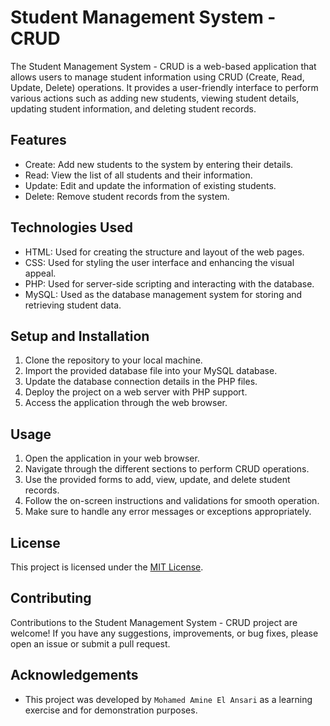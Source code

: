 # Student Management System - CRUD

The Student Management System - CRUD is a web-based application that allows users to manage student information using CRUD (Create, Read, Update, Delete) operations. It provides a user-friendly interface to perform various actions such as adding new students, viewing student details, updating student information, and deleting student records.

## Features

- Create: Add new students to the system by entering their details.
- Read: View the list of all students and their information.
- Update: Edit and update the information of existing students.
- Delete: Remove student records from the system.

## Technologies Used

- HTML: Used for creating the structure and layout of the web pages.
- CSS: Used for styling the user interface and enhancing the visual appeal.
- PHP: Used for server-side scripting and interacting with the database.
- MySQL: Used as the database management system for storing and retrieving student data.

## Setup and Installation

1. Clone the repository to your local machine.
2. Import the provided database file into your MySQL database.
3. Update the database connection details in the PHP files.
4. Deploy the project on a web server with PHP support.
5. Access the application through the web browser.

## Usage

1. Open the application in your web browser.
2. Navigate through the different sections to perform CRUD operations.
3. Use the provided forms to add, view, update, and delete student records.
4. Follow the on-screen instructions and validations for smooth operation.
5. Make sure to handle any error messages or exceptions appropriately.

## License

This project is licensed under the [MIT License](LICENSE).

## Contributing

Contributions to the Student Management System - CRUD project are welcome! If you have any suggestions, improvements, or bug fixes, please open an issue or submit a pull request.

## Acknowledgements

- This project was developed by `Mohamed Amine El Ansari` as a learning exercise and for demonstration purposes.

